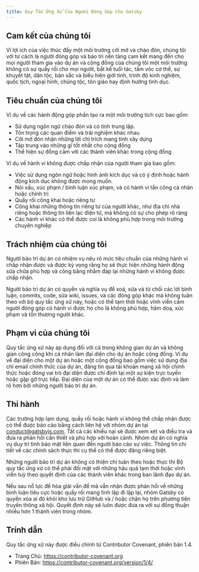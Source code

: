 ```yaml
---
title: Quy Tắc Ứng Xử Của Người Đóng Góp Cho Gatsby
---
```


## Cam kết của chúng tôi

Vì lợi ích của việc thúc đẩy một môi trường cởi mở và chào đón, chúng tôi với tư cách là người đóng góp và bảo trì nền tảng cam kết mang đến cho mọi người tham gia vào dự án và cộng đồng của chúng tôi một môi trường không có sự quấy rối cho mọi người, bất kể tuổi tác, tầm vóc cơ thể, sự khuyết tật, dân tộc, bản sắc và biểu hiện giới tính, trình độ kinh nghiệm, quốc tịch, ngoại hình, chủng tộc, tôn giáo hay định hướng tình dục.

## Tiêu chuẩn của chúng tôi

Ví dụ về các hành động góp phần tạo ra một môi trường tích cực bao gồm:

- Sử dụng ngôn ngữ chào đón và có tính trung lập.
- Tôn trọng các quan điểm và trải nghiệm khác nhau
- Cởi mở đón nhận những lời chỉ trích mang tính xây dựng
- Tập trung vào những gì tốt nhất cho cộng đồng
- Thể hiện sự đồng cảm với các thành viên khác trong cộng đồng

Ví dụ về hành vi không được chấp nhận của người tham gia bao gồm:

- Việc sử dụng ngôn ngữ hoặc hình ảnh kích dục và có ý định hoặc hành động kích dục không được mong muốn.
- Nói xấu, xúc phạm / bình luận xúc phạm, và có hành vi tấn công cá nhân hoặc chính trị
- Quấy rối công khai hoặc riêng tư
- Công khai những thông tin riêng tư của người khác, như địa chỉ nhà riêng hoặc thông tin liên lạc điện tử, mà không có sự cho phép rõ ràng
- Các hành vi khác có thể được coi là không phù hợp trong môi trường chuyên nghiệp

## Trách nhiệm của chúng tôi

Người bảo trì dự án có nhiệm vụ nêu rõ mức tiêu chuẩn của những hành vi chấp nhận được và được kỳ vọng rằng họ sẽ thực hiện những hành động sửa chữa phù hợp và công bằng nhằm đáp lại những hành vi không được chấp nhận.

Người bảo trì dự án có quyền và nghĩa vụ để xoá, sửa và từ chối các lời bình luận, commits, code, sửa wiki, issues, và các đóng góp khác mà không tuân theo với bộ quy tắc ứng xử này, hoặc có thể tạm thời hoặc vĩnh viễn cấm người đóng góp có hành vi được họ cho là không phù hợp, hăm doạ, xúc phạm và tổn thương người khác.

## Phạm vi của chúng tôi

Quy tắc ứng xử này áp dụng đối với cả trong không gian dự án và không gian công cộng khi cá nhân làm đại diện cho dự án hoặc cộng đồng. Ví dụ về đại diện cho một dự án hoặc một cộng đồng bao gồm việc sử dụng địa chỉ email chính thức của dự án, đăng tin qua tài khoản mạng xã hội chính thức hoặc đóng vai trò đại diện được chỉ định tại một sự kiện trực tuyến hoặc gặp gỡ trực tiếp. Đại diện của một dự án có thể được xác định và làm rõ hơn bởi những người bảo trì dự án.

## Thi hành

Các trường hợp lạm dụng, quấy rối hoặc hành vi không thể chấp nhận được có thể được báo cáo bằng cách liên hệ với nhóm dự án tại [conduct@gatsbyjs.com](mailto:conduct@gatsbyjs.com). Tất cả các khiếu nại sẽ được xem xét và điều tra và đưa ra phản hồi cần thiết và phù hợp với hoàn cảnh. Nhóm dự án có nghĩa vụ duy trì tình bảo mật liên quan đến người báo cáo sự việc. Thông tin chi tiết về các chính sách thực thi cụ thể có thể được đăng riêng biệt.

Những người bảo trì dự án không có thiện chí tuân theo hoặc thực thi Bộ quy tắc ứng xử có thể phải đối mặt với những hậu quả tạm thời hoặc vĩnh viễn tuỳ theo quyết định của các thành viên khác trong ban lãnh đạo dự án.

Nếu sau nỗ lực để hòa giải vấn đề mà vẫn nhận được phản hồi về những bình luận tiêu cực hoặc quấy rối mang tính lặp đi lặp lại, nhóm Gatsby có quyền xóa ai đó khỏi kho lưu trữ GitHub và / hoặc chặn họ trên phương tiện truyền thông xã hội. Quyết định này sẽ luôn được đưa ra với sự đồng thuận nhiều hơn 1 thành viên trong nhóm.

## Trính dẫn

Quy tắc ứng xử này được điều chỉnh từ Contributor Covenant, phiên bản 1.4.

- Trang Chủ: https://contributor-covenant.org
- Phiên Bản: https://contributor-covenant.org/version/1/4/
